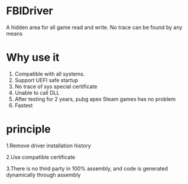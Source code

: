 # FBIDriver
A hidden area for all game read and write. No trace can be found by any means




# Why use it

1. Compatible with all systems.
2. Support UEFI safe startup
3. No trace of sys special certificate
4. Unable to call DLL
5. After testing for 2 years, pubg apex Steam games has no problem
6. Fastest





# principle


1.Remove driver installation history

2.Use compatible certificate

3.There is no third party in 100% assembly, and code is generated dynamically through assembly


